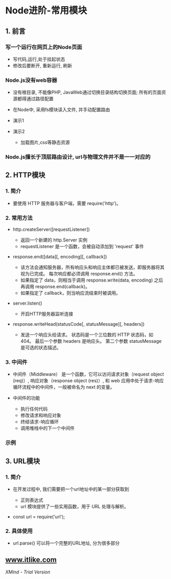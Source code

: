 # Node进阶-常用模块

## 1. 前言

### 写一个运行在网页上的Node页面

- 写代码,运行,处于挂起状态
- 修改后要断开, 重新运行, 刷新

### Node.js没有web容器

- 没有根目录, 不能像PHP, JavaWeb通过切换目录结构切换页面;  所有的页面资源都得通过路径配置

- 在Node中, 采用fs模块读入文件, 并手动配置路由
- 演示1

- 演示2

	- 加载图片,css等静态资源

### Node.js擅长于顶层路由设计,  url与物理文件并不是一一对应的

## 2. HTTP模块

### 1. 简介

- 要使用 HTTP 服务器与客户端，需要 require('http')。

### 2. 常用方法

- http.createServer([requestListener])

	- 返回一个新建的 http.Server 实例
	- requestListener 是一个函数，会被自动添加到 'request' 事件

- response.end([data][, encoding][, callback])

	- 该方法会通知服务器，所有响应头和响应主体都已被发送，即服务器将其视为已完成。 每次响应都必须调用 response.end() 方法。
	- 如果指定了 data，则相当于调用 response.write(data, encoding) 之后再调用 response.end(callback)。
	- 如果指定了 callback，则当响应流结束时被调用。

- server.listen()

	- 开启HTTP服务器监听连接

- response.writeHead(statusCode[, statusMessage][, headers])

	- 发送一个响应头给请求。 状态码是一个三位数的 HTTP 状态码，如 404。 最后一个参数 headers 是响应头。 第二个参数 statusMessage 是可选的状态描述。

### 3. 中间件

- 中间件（Middleware） 是一个函数，它可以访问请求对象（request object (req)）, 响应对象（response object (res)）, 和 web 应用中处于请求-响应循环流程中的中间件，一般被命名为 next 的变量。
- 中间件的功能

	- 执行任何代码
	- 修改请求和响应对象
	- 终结请求-响应循环
	- 调用堆栈中的下一个中间件

### 示例

## 3. URL模块

### 1. 简介

- 在开发过程中, 我们需要把一个url地址中的某一部分获取到

	- 正则表达式
	- url 模块提供了一些实用函数，用于 URL 处理与解析。

- const url = require('url');
### 2. 具体使用

- url.parse() 可以将一个完整的URL地址, 分为很多部分

## www.itlike.com

*XMind - Trial Version*